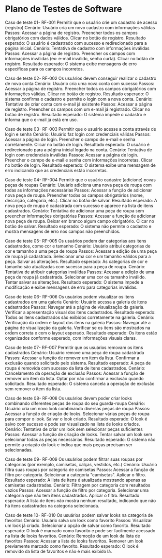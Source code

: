 # Plano de Testes de Software

Caso de teste 01- RF-001 Permitir que o usuário crie um cadastro de acesso (registro)
Cenário: Usuário cria um novo cadastro com informações válidas
Passos:
Acessar a página de registro.
Preencher todos os campos obrigatórios com dados válidos.
Clicar no botão de registro.
Resultado esperado: O usuário é cadastrado com sucesso e redirecionado para a página inicial.
Cenário: Tentativa de cadastro com informações inválidas
Passos:
Acessar a página de registro.
Preencher os campos com informações inválidas (ex: e-mail inválido, senha curta).
Clicar no botão de registro.
Resultado esperado: O sistema exibe mensagens de erro específicas para os campos incorretos.

Caso de teste 02- RF-002 Os usuários devem conseguir realizar o cadastro de nova conta
Cenário: Usuário cria uma nova conta com sucesso
Passos:
Acessar a página de registro.
Preencher todos os campos obrigatórios com informações válidas.
Clicar no botão de registro.
Resultado esperado: O sistema confirma o cadastro e permite o login com a nova conta.
Cenário: Tentativa de criar conta com e-mail já existente
Passos:
Acessar a página de registro.
Preencher os campos com um e-mail já registrado.
Clicar no botão de registro.
Resultado esperado: O sistema impede o cadastro e informa que o e-mail já está em uso.

Caso de teste 03- RF-003 Permitir que o usuário acesse a conta através de login e senha
Cenário: Usuário faz login com credenciais válidas
Passos:
Acessar a página de login.
Preencher o campo de e-mail e senha corretamente.
Clicar no botão de login.
Resultado esperado: O usuário é redirecionado para a página inicial logado na conta.
Cenário: Tentativa de login com credenciais inválidas
Passos:
Acessar a página de login.
Preencher o campo de e-mail e senha com informações incorretas.
Clicar no botão de login.
Resultado esperado: O sistema exibe uma mensagem de erro indicando que as credenciais estão incorretas.

Caso de teste 04- RF-004 Permitir que o usuário cadastre (adicione) novas peças de roupas
Cenário: Usuário adiciona uma nova peça de roupa com todas as informações necessárias
Passos:
Acessar a função de adicionar nova peça de roupa.
Preencher todos os campos obrigatórios (nome, descrição, categoria, etc.).
Clicar no botão de salvar.
Resultado esperado: A nova peça de roupa é cadastrada com sucesso e aparece na lista de itens cadastrados.
Cenário: Tentativa de adicionar uma peça de roupa sem preencher informações obrigatórias
Passos:
Acessar a função de adicionar nova peça de roupa.
Deixar em branco algum campo obrigatório.
Clicar no botão de salvar.
Resultado esperado: O sistema não permite o cadastro e mostra mensagens de erro nos campos não preenchidos.

Caso de teste 05- RF-005 Os usuários podem dar categorias aos itens cadastrados, como cor e tamanho
Cenário: Usuário atribui categorias de cor e tamanho a uma peça de roupa
Passos:
Acessar a edição de uma peça de roupa já cadastrada.
Selecionar uma cor e um tamanho válidos para a peça.
Salvar as alterações.
Resultado esperado: As categorias de cor e tamanho são atualizadas com sucesso para a peça de roupa.
Cenário: Tentativa de atribuir categorias inválidas
Passos:
Acessar a edição de uma peça de roupa já cadastrada.
Selecionar uma cor ou tamanho inválido.
Tentar salvar as alterações.
Resultado esperado: O sistema impede a modificação e exibe mensagens de erro para categorias inválidas.

Caso de teste 06- RF-006 Os usuários podem visualizar os itens cadastrados em uma galeria
Cenário: Usuário acessa a galeria de itens cadastrados
Passos:
Navegar até a página de visualização da galeria.
Verificar a apresentação visual dos itens cadastrados.
Resultado esperado: Todos os itens cadastrados são exibidos corretamente na galeria.
Cenário: Verificação da ordem e layout dos itens na galeria
Passos:
Navegar até a página de visualização da galeria.
Verificar se os itens são mostrados na ordem correta e com o layout esperado.
Resultado esperado: Os itens estão organizados conforme esperado, com informações visuais claras.

Caso de teste 07- RF-007 Permitir que os usuários removam os itens cadastrados
Cenário: Usuário remove uma peça de roupa cadastrada
Passos:
Acessar a função de remover um item da lista.
Confirmar a exclusão quando solicitado pelo sistema.
Resultado esperado: A peça de roupa é removida com sucesso da lista de itens cadastrados.
Cenário: Cancelamento da operação de exclusão
Passos:
Acessar a função de remover um item da lista.
Optar por não confirmar a exclusão quando solicitado.
Resultado esperado: O sistema cancela a operação de exclusão sem remover o item da lista.

Caso de teste 08- RF-008 Os usuários devem poder criar looks combinando diferentes peças de roupa do seu guarda-roupa
Cenário: Usuário cria um novo look combinando diversas peças de roupa
Passos:
Acessar a função de criação de looks.
Selecionar várias peças de roupa para compor o look.
Salvar o look criado.
Resultado esperado: O look é salvo com sucesso e pode ser visualizado na lista de looks criados.
Cenário: Tentativa de criar um look sem selecionar peças suficientes
Passos:
Acessar a função de criação de looks.
Tentar salvar um look sem selecionar todas as peças necessárias.
Resultado esperado: O sistema não permite a criação do look e indica que mais peças precisam ser selecionadas.

Caso de teste 09- RF-009 Os usuários podem filtrar suas roupas por categorias (por exemplo, camisetas, calças, vestidos, etc.)
Cenário: Usuário filtra suas roupas por categoria de camisetas
Passos:
Acessar a função de filtro por categoria.
Selecionar a categoria "camisetas".
Aplicar o filtro.
Resultado esperado: A lista de itens é atualizada mostrando apenas as camisetas cadastradas.
Cenário: Filtragem por categoria com resultados vazios
Passos:
Acessar a função de filtro por categoria.
Selecionar uma categoria que não tem itens cadastrados.
Aplicar o filtro.
Resultado esperado: A lista de itens não mostra nenhum resultado, indicando que não há itens cadastrados na categoria selecionada.

Caso de teste 10- RF-010 Os usuários podem salvar looks na categoria de favoritos
Cenário: Usuário salva um look como favorito
Passos:
Visualizar um look já criado.
Selecionar a opção de salvar como favorito.
Resultado esperado: O look é marcado como favorito e pode ser facilmente acessado na lista de looks favoritos.
Cenário: Remoção de um look da lista de favoritos
Passos:
Acessar a lista de looks favoritos.
Remover um look previamente marcado como favorito.
Resultado esperado: O look é removido da lista de favoritos e não é mais exibido lá.
